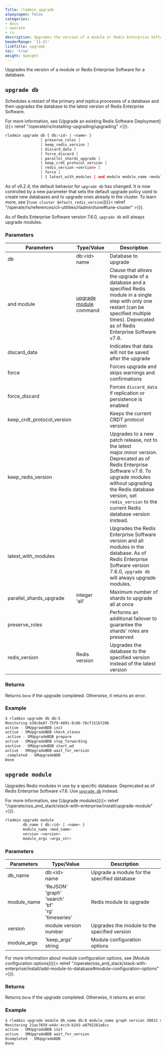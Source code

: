 ```yaml
---
Title: rladmin upgrade
alwaysopen: false
categories:
- docs
- operate
- rs
description: Upgrades the version of a module or Redis Enterprise Software for a database.
headerRange: '[1-2]'
linkTitle: upgrade
toc: 'true'
weight: $weight
---
```


Upgrades the version of a module or Redis Enterprise Software for a database.

## `upgrade db`

Schedules a restart of the primary and replica processes of a database and then upgrades the database to the latest version of Redis Enterprise Software.

For more information, see [Upgrade an existing Redis Software Deployment]({{< relref "/operate/rs/installing-upgrading/upgrading" >}}).

```sh
rladmin upgrade db { db:<id> | <name> }
                [ preserve_roles ]
                [ keep_redis_version ]
                [ discard_data ]
                [ force_discard ]
                [ parallel_shards_upgrade ]
                [ keep_crdt_protocol_version ]
                [ redis_version <version> ]
                [ force ]
                [ { latest_with_modules | and module module_name <module name> version <version> module_args <arguments string> } ]
```

As of v6.2.4, the default behavior for `upgrade db` has changed.  It is now controlled by a new parameter that sets the default upgrade policy used to create new databases and to upgrade ones already in the cluster.  To learn more, see [`tune cluster default_redis_version`]({{< relref "/operate/rs/references/cli-utilities/rladmin/tune#tune-cluster" >}}).

As of Redis Enterprise Software version 7.6.0, `upgrade db` will always upgrade modules.

### Parameters

| Parameters                 | Type/Value               | Description                                                                                                            |
|----------------------------|--------------------------|------------------------------------------------------------------------------------------------------------------------|
| db                         | db:\<id\> <br />name     | Database to upgrade                                                                                                    |
| and module | [upgrade module](#upgrade-module) command | Clause that allows the upgrade of a database and a specified Redis module in a single step with only one restart (can be specified multiple times). Deprecated as of Redis Enterprise Software v7.6.  |
| discard_data               |                          | Indicates that data will not be saved after the upgrade                                                                |
| force                      |                          | Forces upgrade and skips warnings and confirmations                                                                    |
| force_discard              |                          | Forces `discard_data` if replication or persistence is enabled                                                   |
| keep_crdt_protocol_version |                          | Keeps the current CRDT protocol version                                                                                |
| keep_redis_version       |                          | Upgrades to a new patch release, not to the latest major.minor version. Deprecated as of Redis Enterprise Software v7.6. To upgrade modules without upgrading the Redis database version, set `redis_version` to the current Redis database version instead. |
| latest_with_modules        |                          | Upgrades the Redis Enterprise Software version and all modules in the database. As of Redis Enterprise Software version 7.6.0, `upgrade db` will always upgrade modules. |
| parallel_shards_upgrade    | integer <br />'all'        | Maximum number of shards to upgrade all at once                                                                        |
| preserve_roles             |                          | Performs an additional failover to guarantee the shards' roles are preserved                                             |
| redis_version              | Redis version            | Upgrades the database to the specified version instead of the latest version                                               |

### Returns

Returns `Done` if the upgrade completed. Otherwise, it returns an error.

### Example

```sh
$ rladmin upgrade db db:5
Monitoring e39c8e87-75f9-4891-8c86-78cf151b720b
active - SMUpgradeBDB init
active - SMUpgradeBDB check_slaves
.active - SMUpgradeBDB prepare
active - SMUpgradeBDB stop_forwarding
oactive - SMUpgradeBDB start_wd
active - SMUpgradeBDB wait_for_version
.completed - SMUpgradeBDB
Done
```

## `upgrade module`

Upgrades Redis modules in use by a specific database. Deprecated as of Redis Enterprise Software v7.6. Use [`upgrade db`](#upgrade-db) instead.

For more information, see [Upgrade modules]({{< relref "/operate/oss_and_stack/stack-with-enterprise/install/upgrade-module" >}}).

```sh
rladmin upgrade module
        db_name { db:<id> | <name> }
        module_name <mod_name>
        version <version>
        module_args <args_str>
```

### Parameters

| Parameters                 | Type/Value               | Description                                                                                                            |
|----------------------------|--------------------------|------------------------------------------------------------------------------------------------------------------------|
| db_name                    | db:\<id\> <br />name     | Upgrade a module for the specified database                                                                                     |
| module_name                | 'ReJSON'<br />'graph'<br />'search'<br />'bf'<br />'rg'<br />'timeseries' | Redis module to upgrade                                       |
| version                    | module version number    | Upgrades the module to the specified version                                                                               |
| module_args                | 'keep_args'<br />string    | Module configuration options                                                                                                       |

For more information about module configuration options, see [Module configuration options]({{< relref "/operate/oss_and_stack/stack-with-enterprise/install/add-module-to-database#module-configuration-options" >}}).

### Returns

Returns `Done` if the upgrade completed. Otherwise, it returns an error.

### Example

```sh
$ rladmin upgrade module db_name db:8 module_name graph version 20812 module_args ""
Monitoring 21ac7659-e44c-4cc9-b243-a07922b2a6cc
active - SMUpgradeBDB init
active - SMUpgradeBDB wait_for_version
Ocompleted - SMUpgradeBDB
Done
```
